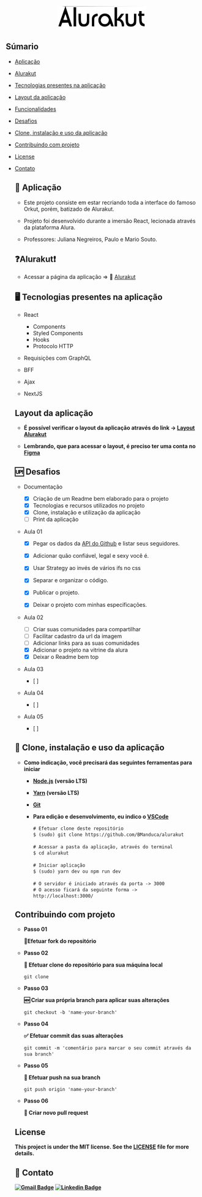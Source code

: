 <p align="center">
  <img alt="icon_alurakut" title="Alurakut" src="./public/assets/logo.svg" width="230px" >
</p>

## Súmario

- [Aplicação](#📲-aplicação)

- [Alurakut](#❓Alurakut❗)

- [Tecnologias presentes na aplicação](#🖥-tecnologias-presentes-na-aplicação)

- [Layout da aplicação](#layout-da-aplicação)

- [Funcionalidades](#funcionalidades)

- [Desafios](#🆙-desafios)

- [Clone, instalação e uso da aplicação](#🚀-clone-instalação-e-uso-da-aplicação)

- [Contribuindo com projeto](#contribuindo-com-projeto)

- [License](#license)

- [Contato](#📧-contato)

  

  ## 📲 Aplicação

  - Este projeto consiste em estar recriando toda a interface do famoso Orkut, porém, batizado de Alurakut.

  - Projeto foi desenvolvido durante a imersão React, lecionada através da plataforma Alura.

  - Professores: Juliana Negreiros, Paulo e Mario Souto.

    

  ## ❓Alurakut❗

  - Acessar a página da aplicação  =>  👾 [Alurakut](https://alurakut-bm-bmanduca.vercel.app)

    

  

  ## 🖥 Tecnologias presentes na aplicação

  - React

    - Components
    - Styled Components
    - Hooks
    - Protocolo HTTP

  - Requisições com GraphQL

  - BFF

  - Ajax

  - NextJS

    

  ## **Layout da aplicação**

  - **É possível verificar o layout da aplicação através do link -> [Layout Alurakut](https://www.figma.com/file/xHF0n0qxiE2rqjqAILiBUB/Alurakut)**

  - **Lembrando, que para acessar o layout, é preciso ter uma conta no [Figma](http://figma.com)**

    

    

  ## 🆙 **Desafios**

  - Documentação

    - [x] Criação de um Readme bem elaborado para o projeto
    - [x] Tecnologias e recursos utilizados no projeto
    - [x] Clone, instalação e utilização da aplicação
    - [ ] Print da aplicação
    
  - Aula 01
  
    - [x] Pegar os dados da [API do Github](https://api.github.com/users/juunegreiros/followers) e listar seus seguidores.
  
    - [x] Adicionar quão confiável, legal e sexy você é.
  
    - [x] Usar Strategy ao invés de vários ifs no css
  
    - [x] Separar e organizar o código.
  
    - [x] Publicar o projeto.
  
    - [x] Deixar o projeto com minhas especificações.
  
      
  
  - Aula 02
  
    - [ ] Criar suas comunidades para compartilhar
    - [ ] Facilitar cadastro da url da imagem
    - [ ] Adicionar links para as suas comunidades
    - [x] Adicionar o projeto na vitrine da alura
    - [x] Deixar o Readme bem top
    
  - Aula 03
    - [ ] 
    
  - Aula 04
    - [ ] 
    
  - Aula 05
    - [ ] 
  
  

  ## **🚀 Clone, instalação e uso da aplicação**

  - **Como indicação, você precisará das seguintes ferramentas para iniciar**

    - **[Node.js](https://nodejs.org/pt-br/) (versão LTS)**

    - **[Yarn](https://classic.yarnpkg.com/en/docs/install/) (versão LTS)**

    - **[Git](https://git-scm.com)**

    - **Para edição e desenvolvimento, eu indico o [VSCode](https://code.visualstudio.com/)**

      ```
      # Efetuar clone deste repositório
      $ (sudo) git clone https://github.com/BManduca/alurakut
      
      # Acessar a pasta da aplicação, através do terminal
      $ cd alurakut
      
      # Iniciar aplicação
      $ (sudo) yarn dev ou npm run dev
      
      # O servidor é iniciado através da porta -> 3000
      # O acesso ficará da seguinte forma -> http://localhost:3000/
      
      ```
  
      

  ## **Contribuindo com projeto**

  - **Passo 01**

    **🍴Efetuar fork do repositório**

  - **Passo 02**

    **👯 Efetuar clone do repositório para sua máquina local**

    ```
    git clone 
    ```
  
  - **Passo 03**

    **🆕 Criar sua própria branch para aplicar suas alterações**

    ```
    git checkout -b 'name-your-branch'
    ```
  
  - **Passo 04**

    **✅ Efetuar commit das suas alterações**

    ```
    git commit -m 'comentário para marcar o seu commit através da sua branch'
    ```
  
  - **Passo 05**

    **📌 Efetuar push na sua branch** 

    ```
    git push origin 'name-your-branch'
    ```
  
  - **Passo 06**

    **🔁 Criar novo pull request**

  

  

  ## **License**

  **This project is under the MIT license. See the [LICENSE](LICENSE.md) file  for more details.**

  ## **📧 Contato**

  **[![Gmail Badge](https://img.shields.io/badge/-brunnomanducarfe@gmail.com-c14438?style=flat-square&logo=Gmail&logoColor=white&link=mailto:brunnomanducarfe@gmail.com)](mailto:brunnomanducarfe@gmail.com) [![Linkedin Badge](https://img.shields.io/badge/-Linkedin-blue?style=flat-square&logo=Linkedin&logoColor=white&link=https://www.linkedin.com/in/brunno-manduca-b97080118/)](https://www.linkedin.com/in/brunno-manduca-b97080118/)** 

  

  

  
